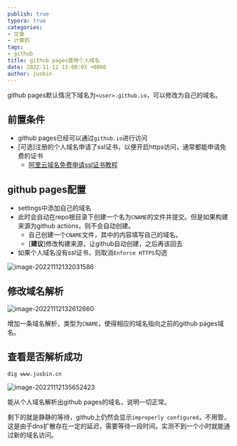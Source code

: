 ```yaml
---
publish: true
typora: true
categories:
- 文章
- 计算机
tags:
- github
title: github pages使用个人域名
date: 2022-11-12 13:00:03 +0800
author: jusbin
---
```

github pages默认情况下域名为`<user>.github.io`，可以修改为自己的域名。

## 前置条件

- github pages已经可以通过`github.io`进行访问
- [可选]注册的个人域名申请了ssl证书，以便开启https访问，通常都能申请免费的证书
  - [阿里云域名免费申请ssl证书教程](https://developer.aliyun.com/article/768459)

## github pages配置

- settings中添加自己的域名
- 此时会自动在repo根目录下创建一个名为`CNAME`的文件并提交。但是如果构建来源为github actions，则不会自动创建。
  - 自己创建一个`CNAME`文件，其中的内容填写自己的域名。
  - [**建议**]修改构建来源，让github自动创建，之后再该回去
- 如果个人域名没有ssl证书，则取消`Enforce HTTPS`勾选

![image-20221112132031586](https://jusbin.oss-cn-beijing.aliyuncs.com/image-20221112132031586.png)

## 修改域名解析

![image-20221112132612660](https://jusbin.oss-cn-beijing.aliyuncs.com/image-20221112132612660.png)

增加一条域名解析，类型为`CNAME`，使得相应的域名指向之前的github pages域名。

## 查看是否解析成功

```shell
dig www.jusbin.cn
```

![image-20221112135652423](https://jusbin.oss-cn-beijing.aliyuncs.com/image-20221112135652423.png)

能从个人域名解析出github pages的域名，说明一切正常。

剩下的就是静静的等待，github上仍然会显示`improperly configured`，不用管，这是由于dns扩散存在一定的延迟，需要等待一段时间。实测不到一个小时就能通过新的域名访问。
